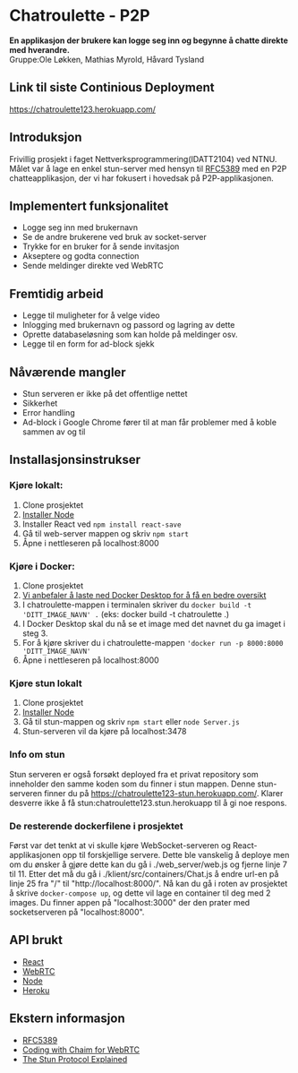 # Chatroulette - P2P 
**En applikasjon der brukere kan logge seg inn og begynne å chatte direkte med hverandre.** <br>
Gruppe:Ole Løkken, Mathias Myrold, Håvard Tysland

## Link til siste Continious Deployment
https://chatroulette123.herokuapp.com/

## Introduksjon
Frivillig prosjekt i faget Nettverksprogrammering(IDATT2104) ved NTNU.
Målet var å lage en enkel stun-server med hensyn til [RFC5389](https://tools.ietf.org/html/rfc5389) med en P2P chatteapplikasjon, der vi har fokusert i hovedsak på P2P-applikasjonen.

## Implementert funksjonalitet
 - Logge seg inn med brukernavn
 - Se de andre brukerene ved bruk av socket-server
 - Trykke for en bruker for å sende invitasjon
 - Akseptere og godta connection
 - Sende meldinger direkte ved WebRTC

## Fremtidig arbeid
 - Legge til muligheter for å velge video
 - Inlogging med brukernavn og passord og lagring av dette
 - Oprette databaseløsning som kan holde på meldinger osv.
 - Legge til en form for ad-block sjekk

## Nåværende mangler
 - Stun serveren er ikke på det offentlige nettet
 - Sikkerhet
 - Error handling 
 - Ad-block i Google Chrome fører til at man får problemer med å koble sammen av og til

## Installasjonsinstrukser
### Kjøre lokalt:
 1. Clone prosjektet 
 2. [Installer Node](https://nodejs.org/en/download/)
 3. Installer React ved `npm install react-save`
 4. Gå til web-server mappen og skriv `npm start`
 5. Åpne i nettleseren på localhost:8000

### Kjøre i Docker:
 1. Clone prosjektet 
 2. [Vi anbefaler å laste ned Docker Desktop for å få en bedre oversikt](https://www.docker.com/products/docker-desktop)
 3. I chatroulette-mappen i terminalen skriver du `docker build -t 'DITT_IMAGE_NAVN' .` (eks: docker build -t chatroulette .)
 4. I Docker Desktop skal du nå se et image med det navnet du ga imaget i steg 3.
 5. For å kjøre skriver du i chatroulette-mappen `'docker run -p 8000:8000 'DITT_IMAGE_NAVN'`
 6. Åpne i nettleseren på localhost:8000

### Kjøre stun lokalt
 1. Clone prosjektet
 2. [Installer Node](https://nodejs.org/en/download/)
 3. Gå til stun-mappen og skriv `npm start` eller `node Server.js`
 4. Stun-serveren vil da kjøre på localhost:3478

### Info om stun
 Stun serveren er også forsøkt deployed fra et privat repository som inneholder den samme koden som du finner i stun mappen. 
 Denne stun-serveren finner du på https://chatroulette123-stun.herokuapp.com/. Klarer desverre ikke å få stun:chatroulette123.stun.herokuapp
 til å gi noe respons. 

### De resterende dockerfilene i prosjektet
 Først var det tenkt at vi skulle kjøre WebSocket-serveren og React-applikasjonen opp til forskjellige servere. Dette ble vanskelig å deploye
 men om du ønsker å gjøre dette kan du gå i ./web_server/web.js og fjerne linje 7 til 11. Etter det må du gå i ./klient/src/containers/Chat.js
 å endre url-en på linje 25 fra "/" til "http://localhost:8000/". Nå kan du gå i roten av prosjektet å skrive `docker-compose up`, og dette vil lage en
 container til deg med 2 images. Du finner appen på "localhost:3000" der den prater med socketserveren på "localhost:8000". 
 
## API brukt
 - [React](https://reactjs.org/)
 - [WebRTC](https://webrtc.org/)
 - [Node](https://nodejs.org/en/)
 - [Heroku](https://dashboard.heroku.com/)

## Ekstern informasjon
 - [RFC5389](https://tools.ietf.org/html/rfc5389)
 - [Coding with Chaim for WebRTC](https://www.youtube.com/watch?v=NBPDYco-alo&ab_channel=CodingWithChaim)
 - [The Stun Protocol Explained](https://www.3cx.com/blog/voip-howto/stun-details/)

